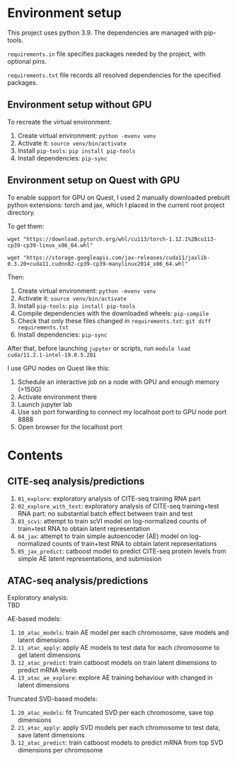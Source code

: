 # Environment setup

This project uses python 3.9. The dependencies are managed with pip-tools.

`requirements.in` file specifies packages needed by the project, with optional pins.

`requirements.txt` file records all resolved dependencies for the specified packages.

## Environment setup without GPU

To recreate the virtual environment:

1. Create virtual environment: `python -mvenv venv`
2. Activate it: `source venv/bin/activate`
3. Install `pip-tools`: `pip install pip-tools`
4. Install dependencies: `pip-sync`

## Environment setup on Quest with GPU

To enable support for GPU on Quest, I used 2 manually downloaded prebuilt python extensions: torch and jax, which I placed in the current root project directory.

To get them:

`wget "https://download.pytorch.org/whl/cu113/torch-1.12.1%2Bcu113-cp39-cp39-linux_x86_64.whl"`

`wget "https://storage.googleapis.com/jax-releases/cuda11/jaxlib-0.3.20+cuda11.cudnn82-cp39-cp39-manylinux2014_x86_64.whl"`

Then:

1. Create virtual environment: `python -mvenv venv`
2. Activate it: `source venv/bin/activate`
3. Install `pip-tools`: `pip install pip-tools`
4. Compile dependencies with the downloaded wheels: `pip-compile`
5. Check that only these files changed in `requirements.txt`: `git diff requirements.txt`
6. Install dependencies: `pip-sync`

After that, before launching `jupyter` or scripts, run `module load cuda/11.2.1-intel-19.0.5.281`

I use GPU nodes on Quest like this:
1. Schedule an interactive job on a node with GPU and enough memory (>150G)
2. Activate environment there
3. Launch jupyter lab
4. Use ssh port forwarding to connect my localhost port to GPU node port 8888
5. Open browser for the localhost port

# Contents

## CITE-seq analysis/predictions
1. `01_explore`: exploratory analysis of CITE-seq training RNA part
2. `02_explore_with_test`: exploratory analysis of CITE-seq training+test RNA part: no substantial batch effect between train and test
3. `03_scvi`: attempt to train scVI model on log-normalized counts of train+test RNA to obtain latent representation
4. `04_jax`: attempt to train simple autoencoder (AE) model on log-normalized counts of train+test RNA to obtain latent representations
5. `05_jax_predict`: catboost model to predict CITE-seq protein levels from simple AE latent representations, and submission

## ATAC-seq analysis/predictions

Exploratory analysis:  
TBD

AE-based models:

1. `10_atac_models`: train AE model per each chromosome, save models and latent dimensions
2. `11_atac_apply`: apply AE models to test data for each chromosome to get latent dimensions
3. `12_atac_predict`: train catboost models on train latent dimensions to predict mRNA levels
4. `13_atac_ae_explore`: explore AE training behaviour with changed in latent dimensions

Truncated SVD-based models:

1. `20_atac_models`: fit Truncated SVD per each chromosome, save top dimensions
2. `21_atac_apply`: apply SVD models per each chromosome to test data, save latent dimensions
3. `12_atac_predict`: train catboost models to predict mRNA from top SVD dimensions per chromosome
